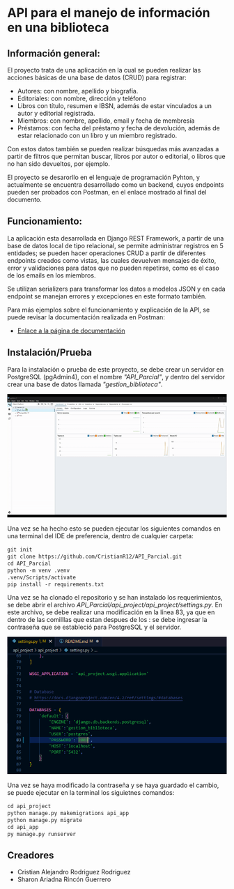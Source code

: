 # API para el manejo de información en una biblioteca

## Información general:
El proyecto trata de una aplicación en la cual se pueden realizar las acciones básicas de una base de datos (CRUD) para registrar:
- Autores: con nombre, apellido y biografía.
- Editoriales: con nombre, dirección y teléfono
- Libros con título, resumen e IBSN, además de estar vínculados a un autor y editorial registrada.
- Miembros: con nombre, apellido, email y fecha de membresía
- Préstamos: con fecha del préstamo y fecha de devolución, además de estar relacionado con un libro y un miembro registrado.

Con estos datos también se pueden realizar búsquedas más avanzadas a partir de filtros que permitan buscar, libros por autor o editorial, o libros que no han sido devueltos, por ejemplo.

El proyecto se desarorllo en el lenguaje de programación Pyhton, y actualmente se encuentra desarrollado como un backend, cuyos endpoints pueden ser probados con Postman, en el enlace mostrado al final del documento.

## Funcionamiento:
La aplicación esta desarrollada en Django REST Framework, a partir de una base de datos local de tipo relacional, se permite administrar registros en 5 entidades; se pueden hacer operaciones CRUD a partir de diferentes endpoints creados como vistas, las cuales devuelven mensajes de éxito, error y validaciones para datos que no pueden repetirse, como es el caso de los emails en los miembros.

Se utilizan serializers para transformar los datos a modelos JSON y en cada endpoint se manejan errores y excepciones en este formato también.

Para más ejemplos sobre el funcionamiento y explicación de la API, se puede revisar la documentación realizada en Postman:
* [Enlace a la página de documentación](https://documenter.getpostman.com/view/43047808/2sB3HjM1qH)

## Instalación/Prueba
Para la instalación o prueba de este proyecto, se debe crear un servidor en PostgreSQL (pgAdmin4), con el nombre *"API_Parcial"*, y dentro del servidor crear una base de datos llamada *"gestion_biblioteca"*.

![Video Explicación - Creación de la base de datos en Postgre](./img/Tutorial.gif)

Una vez se ha hecho esto se pueden ejecutar los siguientes comandos en una terminal del IDE de preferencia, dentro de cualquier carpeta:
```
git init
git clone https://github.com/CristianR12/API_Parcial.git
cd API_Parcial
python -m venv .venv
.venv/Scripts/activate
pip install -r requirements.txt
```

Una vez se ha clonado el repositorio y se han instalado los requerimientos, se debe abrir el archivo *API_Parcial/api_project/api_project/settings.py*. En este archivo, se debe realizar una modificación en la línea 83, ya que en dentro de las comilllas que estan despues de los : se debe ingresar la contraseña que se estableció para PostgreSQL y el servidor.

![Línea en Setting.py](./img/lineaSettings.png)

Una vez se haya modificado la contraseña y se haya guardado el cambio, se puede ejecutar en la terminal los siguietnes comandos:

```
cd api_project
python manage.py makemigrations api_app
python manage.py migrate
cd api_app
py manage.py runserver
```

## Creadores
- Cristian Alejandro Rodriguez Rodriguez
- Sharon Ariadna Rincón Guerrero